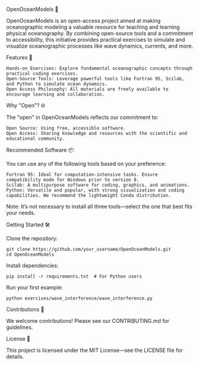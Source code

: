 OpenOceanModels 🌊

OpenOceanModels is an open-access project aimed at making oceanographic modeling a valuable resource for teaching and learning physical oceanography. By combining open-source tools and a commitment to accessibility, this initiative provides practical exercises to simulate and visualize oceanographic processes like wave dynamics, currents, and more.

Features 🚀

    Hands-on Exercises: Explore fundamental oceanographic concepts through practical coding exercises.
    Open-Source Tools: Leverage powerful tools like Fortran 95, Scilab, and Python to simulate ocean dynamics.
    Open Access Philosophy: All materials are freely available to encourage learning and collaboration.

Why "Open"? 🌐

The "open" in OpenOceanModels reflects our commitment to:

    Open Source: Using free, accessible software.
    Open Access: Sharing knowledge and resources with the scientific and educational community.

Recommended Software 📦

You can use any of the following tools based on your preference:

    Fortran 95: Ideal for computation-intensive tasks. Ensure compatibility mode for Windows prior to version 8.
    Scilab: A multipurpose software for coding, graphics, and animations.
    Python: Versatile and popular, with strong visualization and coding capabilities. We recommend the lightweight Conda distribution.

Note: It’s not necessary to install all three tools—select the one that best fits your needs.

Getting Started 🛠️

Clone the repository:

    git clone https://github.com/your_username/OpenOceanModels.git
    cd OpenOceanModels

Install dependencies:

    pip install -r requirements.txt  # For Python users

Run your first example:

    python exercises/wave_interference/wave_interference.py

Contributions 🤝

We welcome contributions! Please see our CONTRIBUTING.md for guidelines.

License 📝

This project is licensed under the MIT License—see the LICENSE file for details.
